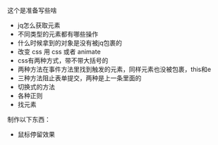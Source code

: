 这个是准备写些啥

- jq怎么获取元素
- 不同类型的元素都有哪些操作
- 什么时候拿到的对象是没有被jq包裹的
- 改变 css 用 css 或者 animate
- css有两种方式，带不带大括号的
- 两种方法在事件方法里找到触发的元素，同样元素也没被包裹，this和e
- 三种方法阻止表单提交，两种是上一条里面的
- 切换式的方法
- 各种正则
- 找元素

制作以下东西：

- 鼠标停留效果
